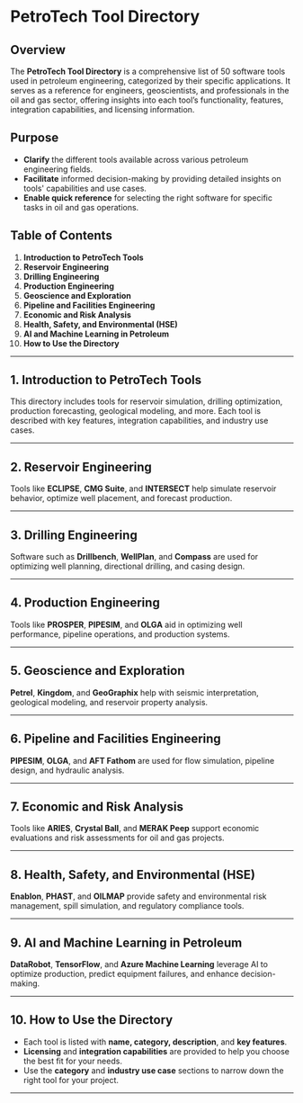# PetroTech Tool Directory

## Overview

The **PetroTech Tool Directory** is a comprehensive list of 50 software tools used in petroleum engineering, categorized by their specific applications. It serves as a reference for engineers, geoscientists, and professionals in the oil and gas sector, offering insights into each tool’s functionality, features, integration capabilities, and licensing information.

## Purpose

- **Clarify** the different tools available across various petroleum engineering fields.
- **Facilitate** informed decision-making by providing detailed insights on tools' capabilities and use cases.
- **Enable quick reference** for selecting the right software for specific tasks in oil and gas operations.

## Table of Contents

1. **Introduction to PetroTech Tools**
2. **Reservoir Engineering**
3. **Drilling Engineering**
4. **Production Engineering**
5. **Geoscience and Exploration**
6. **Pipeline and Facilities Engineering**
7. **Economic and Risk Analysis**
8. **Health, Safety, and Environmental (HSE)**
9. **AI and Machine Learning in Petroleum**
10. **How to Use the Directory**

---

## 1. Introduction to PetroTech Tools

This directory includes tools for reservoir simulation, drilling optimization, production forecasting, geological modeling, and more. Each tool is described with key features, integration capabilities, and industry use cases.

---

## 2. Reservoir Engineering

Tools like **ECLIPSE**, **CMG Suite**, and **INTERSECT** help simulate reservoir behavior, optimize well placement, and forecast production.

---

## 3. Drilling Engineering

Software such as **Drillbench**, **WellPlan**, and **Compass** are used for optimizing well planning, directional drilling, and casing design.

---

## 4. Production Engineering

Tools like **PROSPER**, **PIPESIM**, and **OLGA** aid in optimizing well performance, pipeline operations, and production systems.

---

## 5. Geoscience and Exploration

**Petrel**, **Kingdom**, and **GeoGraphix** help with seismic interpretation, geological modeling, and reservoir property analysis.

---

## 6. Pipeline and Facilities Engineering

**PIPESIM**, **OLGA**, and **AFT Fathom** are used for flow simulation, pipeline design, and hydraulic analysis.

---

## 7. Economic and Risk Analysis

Tools like **ARIES**, **Crystal Ball**, and **MERAK Peep** support economic evaluations and risk assessments for oil and gas projects.

---

## 8. Health, Safety, and Environmental (HSE)

**Enablon**, **PHAST**, and **OILMAP** provide safety and environmental risk management, spill simulation, and regulatory compliance tools.

---

## 9. AI and Machine Learning in Petroleum

**DataRobot**, **TensorFlow**, and **Azure Machine Learning** leverage AI to optimize production, predict equipment failures, and enhance decision-making.

---

## 10. How to Use the Directory

- Each tool is listed with **name, category, description**, and **key features**.
- **Licensing** and **integration capabilities** are provided to help you choose the best fit for your needs.
- Use the **category** and **industry use case** sections to narrow down the right tool for your project.

---
